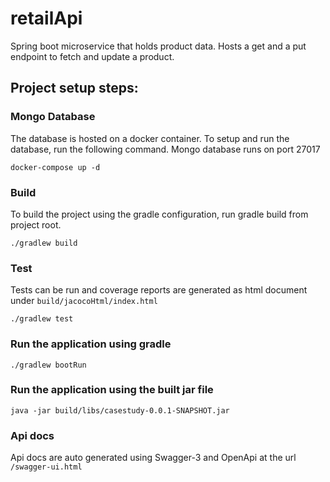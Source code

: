 # retailApi
Spring boot microservice that holds product data. Hosts a get and a put endpoint to fetch and update a product.

## Project setup steps:

### Mongo Database
The database is hosted on a docker container. To setup and run the database, run the following command.
Mongo database runs on port 27017

```
docker-compose up -d
```

### Build  
To build the project using the gradle configuration, run gradle build from project root.

```
./gradlew build
```

### Test
Tests can be run and coverage reports are generated as html document under `build/jacocoHtml/index.html`
```
./gradlew test
```

### Run the application using gradle
```
./gradlew bootRun
```

### Run the application using the built jar file
```
java -jar build/libs/casestudy-0.0.1-SNAPSHOT.jar
```

### Api docs
Api docs are auto generated using Swagger-3 and OpenApi at the url `/swagger-ui.html`
